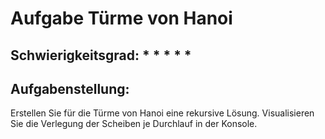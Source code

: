 # Aufgabe Türme von Hanoi

## Schwierigkeitsgrad: * * * * *

## Aufgabenstellung:
Erstellen Sie für die Türme von Hanoi eine rekursive Lösung. Visualisieren Sie die Verlegung der Scheiben je Durchlauf in der Konsole.









